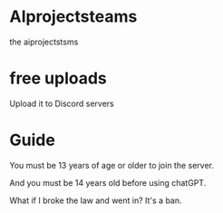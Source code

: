 # AIprojectsteams
the aiprojectstsms
# free uploads
Upload it to Discord servers
# Guide
You must be 13 years of age or older to join the server.

And you must be 14 years old before using chatGPT.

What if I broke the law and went in? It's a ban. 
